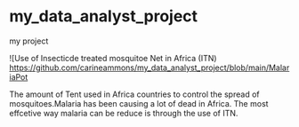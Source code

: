 # my_data_analyst_project
my project

![Use of Insecticde treated mosquitoe Net in Africa (ITN) https://github.com/carineammons/my_data_analyst_project/blob/main/MalariaPot

 The amount of Tent used in Africa countries to control the spread of mosquitoes.Malaria has been causing a lot of dead in Africa. The most effcetive way malaria can be reduce is through the use of ITN.
